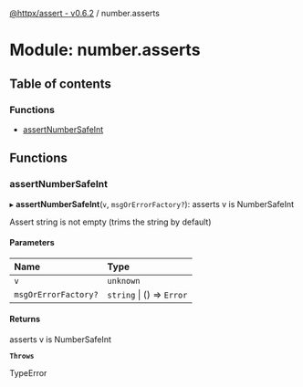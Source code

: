 [@httpx/assert - v0.6.2](../README.md) / number.asserts

# Module: number.asserts

## Table of contents

### Functions

- [assertNumberSafeInt](number_asserts.md#assertnumbersafeint)

## Functions

### assertNumberSafeInt

▸ **assertNumberSafeInt**(`v`, `msgOrErrorFactory?`): asserts v is NumberSafeInt

Assert string is not empty (trims the string by default)

#### Parameters

| Name | Type |
| :------ | :------ |
| `v` | `unknown` |
| `msgOrErrorFactory?` | `string` \| () => `Error` |

#### Returns

asserts v is NumberSafeInt

**`Throws`**

TypeError
